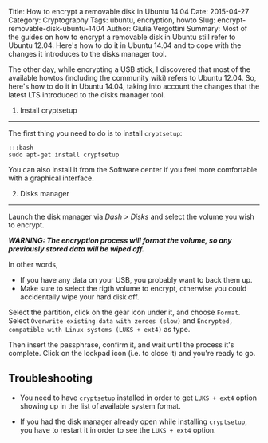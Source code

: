 Title: How to encrypt a removable disk in Ubuntu 14.04
Date: 2015-04-27
Category: Cryptography
Tags: ubuntu, encryption, howto
Slug: encrypt-removable-disk-ubuntu-1404
Author: Giulia Vergottini
Summary: Most of the guides on how to encrypt a removable disk in Ubuntu still refer to Ubuntu 12.04. Here's how to do it in Ubuntu 14.04 and to cope with the changes it introduces to the disks manager tool.

The other day, while encrypting a USB stick, I discovered that most of the available howtos (including the community wiki) refers to Ubuntu 12.04. So, here's how to do it in Ubuntu 14.04, taking into account the changes that the latest LTS introduced to the disks manager tool.

1. Install cryptsetup
---------------------

The first thing you need to do is to install `cryptsetup`:

    :::bash
    sudo apt-get install cryptsetup

You can also install it from the Software center if you feel more comfortable with a graphical interface.


2. Disks manager
----------------

Launch the disk manager via _Dash > Disks_ and select the volume you wish to encrypt.

_**WARNING: The encryption process will format the volume, so any previously stored data will be wiped off.**_

In other words,

* If you have any data on your USB, you probably want to back them up.
* Make sure to select the rigth volume to encrypt, otherwise you could accidentally wipe your hard disk off.

Select the partition, click on the gear icon under it, and choose `Format`. Select `Overwrite existing data with zeroes (slow)` and `Encrypted, compatible with Linux systems (LUKS + ext4)` as type.

Then insert the passphrase, confirm it, and wait until the process it's complete. Click on the lockpad icon (i.e. to close it) and you're ready to go.

Troubleshooting
---------------

* You need to have `cryptsetup` installed in order to get `LUKS + ext4` option showing up in the list of available system format.

* If you had the disk manager already open while installing `cryptsetup`, you have to restart it in order to see the `LUKS + ext4` option.
